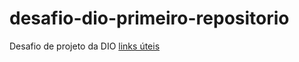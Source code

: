 # desafio-dio-primeiro-repositorio
Desafio de projeto da DIO
[links úteis](https://www.linkedin.com/in/thais-alessandra-de-souza-costa-49a73614b/)

